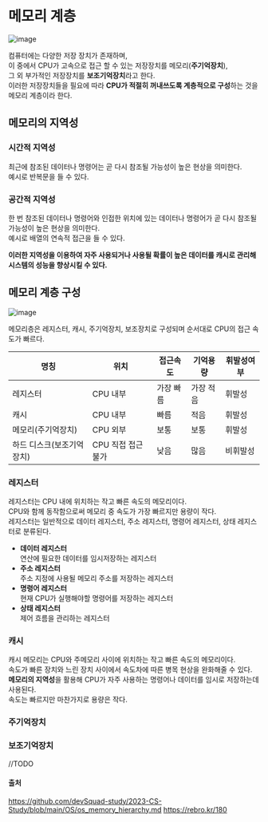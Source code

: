 # 메모리 계층 
![image](https://github.com/dlrkdus/CS_STUDY/assets/99721126/34a48000-4080-4008-b637-1fca12a267e7)

컴퓨터에는 다양한 저장 장치가 존재하며,<br>
이 중에서 CPU가 고속으로 접근 할 수 있는 저장장치를 메모리(**주기억장치**),<br>
그 외 부가적인 저장장치를 **보조기억장치**라고 한다.<br>
이러한 저장장치들을 필요에 따라 **CPU가 적절히 꺼내쓰도록 계층적으로 구성**하는 것을 메모리 계층이라 한다.<br>

## 메모리의 지역성
  ### 시간적 지역성
  최근에 참조된 데이터나 명령어는 곧 다시 참조될 가능성이 높은 현상을 의미한다. <br>
  예시로 반복문을 들 수 있다.<br>
  ### 공간적 지역성 
  한 번 참조된 데이터나 명령어와 인접한 위치에 있는 데이터나 명령어가 곧 다시 참조될 가능성이 높은 현상을 의미한다.<br>
  예시로 배열의 연속적 접근을 들 수 있다.<br>

  **이러한 지역성을 이용하여 자주 사용되거나 사용될 확률이 높은 데이터를 캐시로 관리해 시스템의 성능을 향상시킬 수 있다.**
  <br>
  
  
## 메모리 계층 구성 

![image](https://github.com/dlrkdus/CS_STUDY/assets/99721126/a0982922-ee3d-4317-be8f-cc2c7fcc863e)

메모리층은 레지스터, 캐시, 주기억장치, 보조장치로 구성되며 순서대로 CPU의 접근 속도가 빠르다. 

|명칭|위치|접근속도|기억용량|휘발성여부|
|------|---|---|---|---|
|레지스터|CPU 내부|가장 빠름|가장 적음|휘발성|
|캐시|CPU 내부|빠름|적음|휘발성|
|메모리(주기억장치)|CPU 외부|보통|보통|휘발성|
|하드 디스크(보조기억장치)|CPU 직접 접근 불가|낮음|많음|비휘발성|

### 레지스터 

레지스터는 CPU 내에 위치하는 작고 빠른 속도의 메모리이다.<br>
CPU와 함께 동작함으로써 메모리 중 속도가 가장 빠르지만 용량이 작다.<br>
레지스터는 일반적으로 데이터 레지스터, 주소 레지스터, 명령어 레지스터, 상태 레지스터로 분류된다.<br>

- **데이터 레지스터<br>**
  연산에 필요한 데이터를 임시저장하는 레지스터
- **주소 레지스터<br>**
  주소 지정에 사용될 메모리 주소를 저장하는 레지스터
- **명령어 레지스터<br>**
  현재 CPU가 실행해야할 명령어를 저장하는 레지스터
- **상태 레지스터<br>**
  제어 흐름을 관리하는 레지스터

### 캐시 

캐시 메모리는 CPU와 주메모리 사이에 위치하는 작고 빠른 속도의 메모리이다.<br>
속도가 빠른 장치와 느린 장치 사이에서 속도차에 따른 병목 현상을 완화해줄 수 있다.<br>
**메모리의 지역성**을 활용해 CPU가 자주 사용하는 명령어나 데이터를 임시로 저장하는데 사용된다.<br>
속도는 빠르지만 마찬가지로 용량은 작다.<br>

### 주기억장치

### 보조기억장치 

//TODO
  
#### 출처
https://github.com/devSquad-study/2023-CS-Study/blob/main/OS/os_memory_hierarchy.md
https://rebro.kr/180
